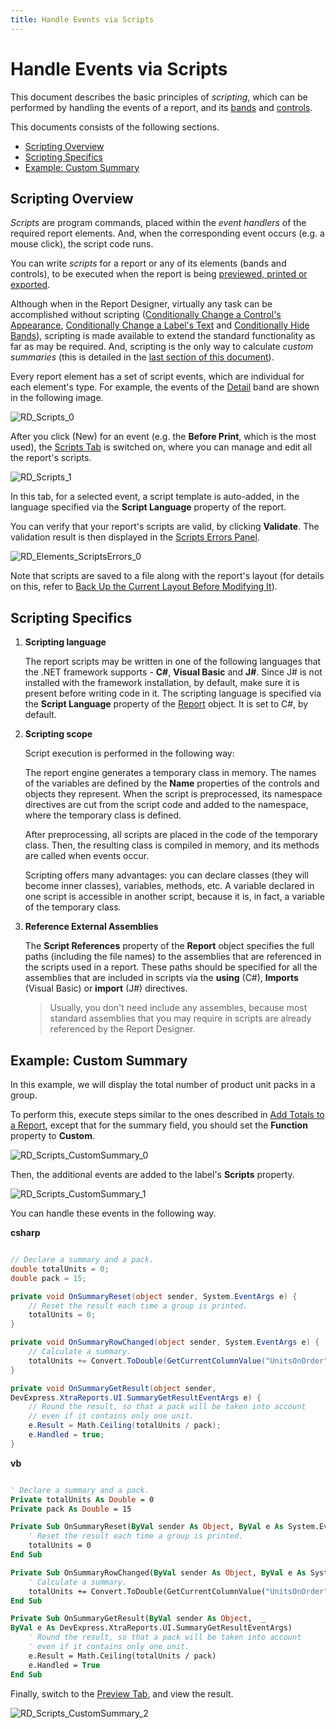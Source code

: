 ```yaml
---
title: Handle Events via Scripts
---
```

# Handle Events via Scripts
This document describes the basic principles of _scripting_, which can be performed by handling the events of a report, and its [bands](../../../../../../interface-elements-for-desktop/articles/report-designer/report-designer-for-winforms/report-designer-reference/report-bands.md) and [controls](../../../../../../interface-elements-for-desktop/articles/report-designer/report-designer-for-winforms/report-designer-reference/report-controls.md).

This documents consists of the following sections.
* [Scripting Overview](#overview)
* [Scripting Specifics](#specifics)
* [Example: Custom Summary](#example)

## <a name="overview"/>Scripting Overview
_Scripts_ are program commands, placed within the _event handlers_ of the required report elements. And, when the corresponding event occurs (e.g. a mouse click), the script code runs.

You can write _scripts_ for a report or any of its elements (bands and controls), to be executed when the report is being [previewed, printed or exported](../../../../../../interface-elements-for-desktop/articles/report-designer/report-designer-for-winforms/preview-print-and-export-reports.md).

Although when in the Report Designer, virtually any task can be accomplished without scripting ([Conditionally Change a Control's Appearance](../../../../../../interface-elements-for-desktop/articles/report-designer/report-designer-for-winforms/create-reports/styles-and-conditional-formatting/conditionally-change-a-controls-appearance.md), [Conditionally Change a Label's Text](../../../../../../interface-elements-for-desktop/articles/report-designer/report-designer-for-winforms/create-reports/styles-and-conditional-formatting/conditionally-change-a-labels-text.md) and [Conditionally Hide Bands](../../../../../../interface-elements-for-desktop/articles/report-designer/report-designer-for-winforms/create-reports/styles-and-conditional-formatting/conditionally-hide-bands.md)), scripting is made available to extend the standard functionality as far as may be required. And, scripting is the only way to calculate _custom summaries_ (this is detailed in the [last section of this document](#example)).

Every report element has a set of script events, which are individual for each element's type. For example, the events of the [Detail](../../../../../../interface-elements-for-desktop/articles/report-designer/report-designer-for-winforms/report-designer-reference/report-bands/detail-band.md) band are shown in the following image.

![RD_Scripts_0](../../../../../images/Img8604.png)

After you click (New) for an event (e.g. the **Before Print**, which is the most used), the [Scripts Tab](../../../../../../interface-elements-for-desktop/articles/report-designer/report-designer-for-winforms/report-designer-reference/report-designer-ui/scripts-tab.md) is switched on, where you can manage and edit all the report's scripts.

![RD_Scripts_1](../../../../../images/Img8605.png)

In this tab, for a selected event, a script template is auto-added, in the language specified via the **Script Language** property of the report.

You can verify that your report's scripts are valid, by clicking **Validate**. The validation result is then displayed in the [Scripts Errors Panel](../../../../../../interface-elements-for-desktop/articles/report-designer/report-designer-for-winforms/report-designer-reference/report-designer-ui/scripts-errors-panel.md).

![RD_Elements_ScriptsErrors_0](../../../../../images/Img11139.png)

Note that scripts are saved to a file along with the report's layout (for details on this, refer to [Back Up the Current Layout Before Modifying It](../../../../../../interface-elements-for-desktop/articles/report-designer/report-designer-for-winforms/report-editing-basics/back-up-the-current-layout-before-modifying-it.md)).

## <a name="specifics"/>Scripting Specifics
1. **Scripting language**
	
	The report scripts may be written in one of the following languages that the .NET framework supports - **C#**, **Visual Basic** and **J#**. Since J# is not installed with the framework installation, by default, make sure it is present before writing code in it. The scripting language is specified via the **Script Language** property of the [Report](../../../../../../interface-elements-for-desktop/articles/report-designer/report-designer-for-winforms/report-designer-reference/report-settings.md) object. It is set to C#, by default.
2. **Scripting scope**
	
	Script execution is performed in the following way:
	
	The report engine generates a temporary class in memory. The names of the variables are defined by the **Name** properties of the controls and objects they represent. When the script is preprocessed, its namespace directives are cut from the script code and added to the namespace, where the temporary class is defined.
	
	After preprocessing, all scripts are placed in the code of the temporary class. Then, the resulting class is compiled in memory, and its methods are called when events occur.
	  
	
	Scripting offers many advantages: you can declare classes (they will become inner classes), variables, methods, etc. A variable declared in one script is accessible in another script, because it is, in fact, a variable of the temporary class.
3. **Reference External Assemblies**
	
	The **Script References** property of the **Report** object specifies the full paths (including the file names) to the assemblies that are referenced in the scripts used in a report. These paths should be specified for all the assemblies that are included in scripts via the **using** (C#), **Imports** (Visual Basic) or **import** (J#) directives.
	
	> Usually, you don't need include any assembles, because most standard assemblies that you may require in scripts are already referenced by the Report Designer.

## <a name="example"/>Example: Custom Summary
In this example, we will display the total number of  product unit packs in a group.

To perform this, execute steps similar to the ones described in [Add Totals to a Report](../../../../../../interface-elements-for-desktop/articles/report-designer/report-designer-for-winforms/report-editing-basics/add-totals-to-a-report.md), except that for the summary field, you should set the **Function** property to **Custom**.

![RD_Scripts_CustomSummary_0](../../../../../images/Img8893.png)

Then, the additional events are added to the label's **Scripts** property.

![RD_Scripts_CustomSummary_1](../../../../../images/Img8894.png)

You can handle these events in the following way.

**csharp**

```csharp

// Declare a summary and a pack.
double totalUnits = 0;
double pack = 15;

private void OnSummaryReset(object sender, System.EventArgs e) {
    // Reset the result each time a group is printed.
    totalUnits = 0;
}

private void OnSummaryRowChanged(object sender, System.EventArgs e) {
    // Calculate a summary.
    totalUnits += Convert.ToDouble(GetCurrentColumnValue("UnitsOnOrder"));
}

private void OnSummaryGetResult(object sender, 
DevExpress.XtraReports.UI.SummaryGetResultEventArgs e) {
    // Round the result, so that a pack will be taken into account 
    // even if it contains only one unit.
    e.Result = Math.Ceiling(totalUnits / pack);
    e.Handled = true;
}

```

**vb**

```vb

' Declare a summary and a pack.
Private totalUnits As Double = 0
Private pack As Double = 15

Private Sub OnSummaryReset(ByVal sender As Object, ByVal e As System.EventArgs)
    ' Reset the result each time a group is printed.
    totalUnits = 0
End Sub

Private Sub OnSummaryRowChanged(ByVal sender As Object, ByVal e As System.EventArgs)
    ' Calculate a summary.
    totalUnits += Convert.ToDouble(GetCurrentColumnValue("UnitsOnOrder"))
End Sub

Private Sub OnSummaryGetResult(ByVal sender As Object,  _ 
ByVal e As DevExpress.XtraReports.UI.SummaryGetResultEventArgs)
    ' Round the result, so that a pack will be taken into account 
    ' even if it contains only one unit.
    e.Result = Math.Ceiling(totalUnits / pack)
    e.Handled = True
End Sub

```

Finally, switch to the [Preview Tab](../../../../../../interface-elements-for-desktop/articles/report-designer/report-designer-for-winforms/report-designer-reference/report-designer-ui/preview-tab.md), and view the result.

![RD_Scripts_CustomSummary_2](../../../../../images/Img8895.png)